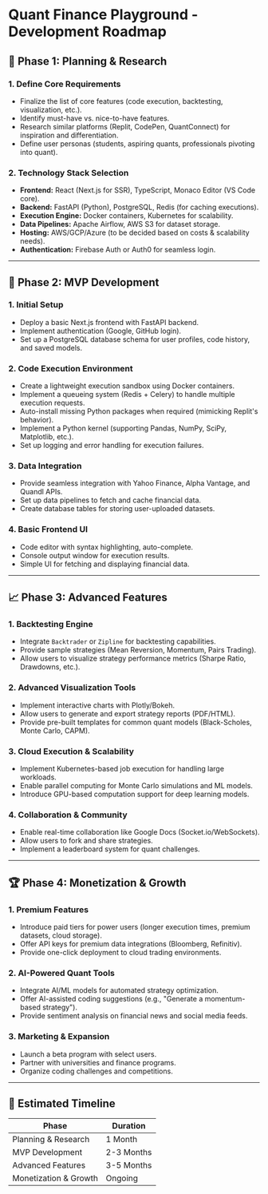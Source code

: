 # Quant Finance Playground - Development Roadmap

## 📌 Phase 1: Planning & Research
### **1. Define Core Requirements**
- Finalize the list of core features (code execution, backtesting, visualization, etc.).
- Identify must-have vs. nice-to-have features.
- Research similar platforms (Replit, CodePen, QuantConnect) for inspiration and differentiation.
- Define user personas (students, aspiring quants, professionals pivoting into quant).

### **2. Technology Stack Selection**
- **Frontend:** React (Next.js for SSR), TypeScript, Monaco Editor (VS Code core).
- **Backend:** FastAPI (Python), PostgreSQL, Redis (for caching executions).
- **Execution Engine:** Docker containers, Kubernetes for scalability.
- **Data Pipelines:** Apache Airflow, AWS S3 for dataset storage.
- **Hosting:** AWS/GCP/Azure (to be decided based on costs & scalability needs).
- **Authentication:** Firebase Auth or Auth0 for seamless login.

---

## 🚀 Phase 2: MVP Development
### **1. Initial Setup**
- Deploy a basic Next.js frontend with FastAPI backend.
- Implement authentication (Google, GitHub login).
- Set up a PostgreSQL database schema for user profiles, code history, and saved models.

### **2. Code Execution Environment**
- Create a lightweight execution sandbox using Docker containers.
- Implement a queueing system (Redis + Celery) to handle multiple execution requests.
- Auto-install missing Python packages when required (mimicking Replit's behavior).
- Implement a Python kernel (supporting Pandas, NumPy, SciPy, Matplotlib, etc.).
- Set up logging and error handling for execution failures.

### **3. Data Integration**
- Provide seamless integration with Yahoo Finance, Alpha Vantage, and Quandl APIs.
- Set up data pipelines to fetch and cache financial data.
- Create database tables for storing user-uploaded datasets.

### **4. Basic Frontend UI**
- Code editor with syntax highlighting, auto-complete.
- Console output window for execution results.
- Simple UI for fetching and displaying financial data.

---

## 📈 Phase 3: Advanced Features
### **1. Backtesting Engine**
- Integrate `Backtrader` or `Zipline` for backtesting capabilities.
- Provide sample strategies (Mean Reversion, Momentum, Pairs Trading).
- Allow users to visualize strategy performance metrics (Sharpe Ratio, Drawdowns, etc.).

### **2. Advanced Visualization Tools**
- Implement interactive charts with Plotly/Bokeh.
- Allow users to generate and export strategy reports (PDF/HTML).
- Provide pre-built templates for common quant models (Black-Scholes, Monte Carlo, CAPM).

### **3. Cloud Execution & Scalability**
- Implement Kubernetes-based job execution for handling large workloads.
- Enable parallel computing for Monte Carlo simulations and ML models.
- Introduce GPU-based computation support for deep learning models.

### **4. Collaboration & Community**
- Enable real-time collaboration like Google Docs (Socket.io/WebSockets).
- Allow users to fork and share strategies.
- Implement a leaderboard system for quant challenges.

---

## 🏆 Phase 4: Monetization & Growth
### **1. Premium Features**
- Introduce paid tiers for power users (longer execution times, premium datasets, cloud storage).
- Offer API keys for premium data integrations (Bloomberg, Refinitiv).
- Provide one-click deployment to cloud trading environments.

### **2. AI-Powered Quant Tools**
- Integrate AI/ML models for automated strategy optimization.
- Offer AI-assisted coding suggestions (e.g., "Generate a momentum-based strategy").
- Provide sentiment analysis on financial news and social media feeds.

### **3. Marketing & Expansion**
- Launch a beta program with select users.
- Partner with universities and finance programs.
- Organize coding challenges and competitions.

---

## 📅 Estimated Timeline
| Phase | Duration |
|-------|---------|
| Planning & Research | 1 Month |
| MVP Development | 2-3 Months |
| Advanced Features | 3-5 Months |
| Monetization & Growth | Ongoing |